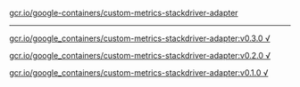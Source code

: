 [gcr.io/google-containers/custom-metrics-stackdriver-adapter](https://hub.docker.com/r/sqeven/custom-metrics-stackdriver-adapter/tags/) 

----
[gcr.io/google_containers/custom-metrics-stackdriver-adapter:v0.3.0 √](https://hub.docker.com/r/sqeven/custom-metrics-stackdriver-adapter/tags/)

[gcr.io/google_containers/custom-metrics-stackdriver-adapter:v0.2.0 √](https://hub.docker.com/r/sqeven/custom-metrics-stackdriver-adapter/tags/)

[gcr.io/google_containers/custom-metrics-stackdriver-adapter:v0.1.0 √](https://hub.docker.com/r/sqeven/custom-metrics-stackdriver-adapter/tags/)

